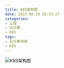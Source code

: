 ```yaml
---
title: K8S架构图
date: 2023-08-29 10:33:27
categories: 
- 工程
- 云计算
- K8S
tags:
- 云计算领域
- K8S
---
```



![K8S架构图](https://gitee.com/setyan/ImageHost.Gitee.IO/raw/master/%E5%B7%A5%E7%A8%8B/%E4%BA%91%E8%AE%A1%E7%AE%97/K8S/K8S%E6%9E%B6%E6%9E%84%E5%9B%BE/K8S%E6%9E%B6%E6%9E%84%E5%9B%BE.png)